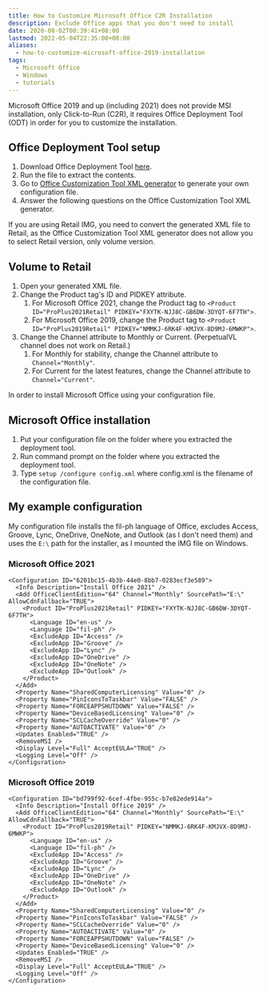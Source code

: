 ```yaml
---
title: How to Customize Microsoft Office C2R Installation
description: Exclude Office apps that you don't need to install
date: 2020-08-02T00:39:41+08:00
lastmod: 2022-05-04T22:35:00+08:00
aliases:
  - how-to-customize-microsoft-office-2019-installation
tags:
  - Microsoft Office
  - Windows
  - tutorials
---
```

Microsoft Office 2019 and up (including 2021) does not provide MSI installation, only Click-to-Run (C2R), it requires Office Deployment Tool (ODT) in order for you to customize the installation.

## Office Deployment Tool setup
1. Download Office Deployment Tool [here](https://www.microsoft.com/en-us/download/details.aspx?id=49117).
2. Run the file to extract the contents.
3. Go to [Office Customization Tool XML generator](https://config.office.com) to generate your own configuration file.
4. Answer the following questions on the Office Customization Tool XML generator.

If you are using Retail IMG, you need to convert the generated XML file to Retail, as the Office Customization Tool XML generator does not allow you to select Retail version, only volume version.

## Volume to Retail
1. Open your generated XML file.
2. Change the Product tag's ID and PIDKEY attribute.
   1. For Microsoft Office 2021, change the Product tag to `<Product ID="ProPlus2021Retail" PIDKEY="FXYTK-NJJ8C-GB6DW-3DYQT-6F7TH">`.
   2. For Microsoft Office 2019, change the Product tag to `<Product ID="ProPlus2019Retail" PIDKEY="NMMKJ-6RK4F-KMJVX-8D9MJ-6MWKP">`.
3. Change the Channel attribute to Monthly or Current. (PerpetualVL channel does not work on Retail.)
   1. For Monthly for stability, change the Channel attribute to `Channel="Monthly"`.
   2. For Current for the latest features, change the Channel attribute to `Channel="Current"`.

In order to install Microsoft Office using your configuration file.

## Microsoft Office installation
1. Put your configuration file on the folder where you extracted the deployment tool.
2. Run command prompt on the folder where you extracted the deployment tool.
3. Type `setup /configure config.xml` where config.xml is the filename of the configuration file.

## My example configuration
My configuration file installs the fil-ph language of Office, excludes Access, Groove, Lync, OneDrive, OneNote, and Outlook (as I don't need them) and uses the `E:\` path for the installer, as I mounted the IMG file on Windows.

### Microsoft Office 2021
```
<Configuration ID="6201bc15-4b3b-44e0-8bb7-0283ecf3e589">
  <Info Description="Install Office 2021" />
  <Add OfficeClientEdition="64" Channel="Monthly" SourcePath="E:\" AllowCdnFallback="TRUE">
    <Product ID="ProPlus2021Retail" PIDKEY="FXYTK-NJJ8C-GB6DW-3DYQT-6F7TH">
      <Language ID="en-us" />
      <Language ID="fil-ph" />
      <ExcludeApp ID="Access" />
      <ExcludeApp ID="Groove" />
      <ExcludeApp ID="Lync" />
      <ExcludeApp ID="OneDrive" />
      <ExcludeApp ID="OneNote" />
      <ExcludeApp ID="Outlook" />
    </Product>
  </Add>
  <Property Name="SharedComputerLicensing" Value="0" />
  <Property Name="PinIconsToTaskbar" Value="FALSE" />
  <Property Name="FORCEAPPSHUTDOWN" Value="FALSE" />
  <Property Name="DeviceBasedLicensing" Value="0" />
  <Property Name="SCLCacheOverride" Value="0" />
  <Property Name="AUTOACTIVATE" Value="0" />
  <Updates Enabled="TRUE" />
  <RemoveMSI />
  <Display Level="Full" AcceptEULA="TRUE" />
  <Logging Level="Off" />
</Configuration>
```

### Microsoft Office 2019
```
<Configuration ID="bd799f92-6cef-4fbe-955c-b7e82ede914a">
  <Info Description="Install Office 2019" />
  <Add OfficeClientEdition="64" Channel="Monthly" SourcePath="E:\" AllowCdnFallback="TRUE">
    <Product ID="ProPlus2019Retail" PIDKEY="NMMKJ-6RK4F-KMJVX-8D9MJ-6MWKP">
      <Language ID="en-us" />
      <Language ID="fil-ph" />
      <ExcludeApp ID="Access" />
      <ExcludeApp ID="Groove" />
      <ExcludeApp ID="Lync" />
      <ExcludeApp ID="OneDrive" />
      <ExcludeApp ID="OneNote" />
      <ExcludeApp ID="Outlook" />
    </Product>
  </Add>
  <Property Name="SharedComputerLicensing" Value="0" />
  <Property Name="PinIconsToTaskbar" Value="FALSE" />
  <Property Name="SCLCacheOverride" Value="0" />
  <Property Name="AUTOACTIVATE" Value="0" />
  <Property Name="FORCEAPPSHUTDOWN" Value="FALSE" />
  <Property Name="DeviceBasedLicensing" Value="0" />
  <Updates Enabled="TRUE" />
  <RemoveMSI />
  <Display Level="Full" AcceptEULA="TRUE" />
  <Logging Level="Off" />
</Configuration>
```